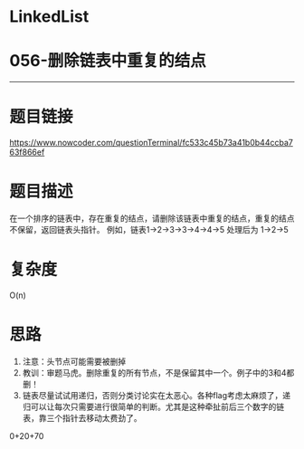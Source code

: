 # LinkedList
# 056-删除链表中重复的结点
-----------
# 题目链接
https://www.nowcoder.com/questionTerminal/fc533c45b73a41b0b44ccba763f866ef

# 题目描述
在一个排序的链表中，存在重复的结点，请删除该链表中重复的结点，重复的结点不保留，返回链表头指针。 例如，链表1->2->3->3->4->4->5 处理后为 1->2->5

# 复杂度
O(n)

# 思路
1. 注意：头节点可能需要被删掉
2. 教训：审题马虎。删除重复的所有节点，不是保留其中一个。例子中的3和4都删！
3. 链表尽量试试用递归，否则分类讨论实在太恶心。各种flag考虑太麻烦了，递归可以让每次只需要进行很简单的判断。尤其是这种牵扯前后三个数字的链表，靠三个指针去移动太费劲了。

0+20+70